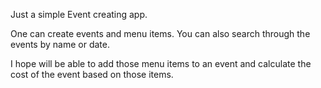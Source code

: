 Just a simple Event creating app.

One can create events and menu items. You can also search through the events by name or date.

I hope will be able to add those menu items to an event and calculate the cost of the event based on those items.
